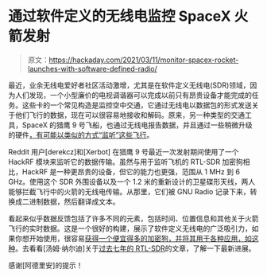 # 通过软件定义的无线电监控 SpaceX 火箭发射

> 原文：<https://hackaday.com/2021/03/11/monitor-spacex-rocket-launches-with-software-defined-radio/>

最近，业余无线电爱好者社区活动激增，尤其是在软件定义无线电(SDR)领域，因为人们发现，一个小型廉价的电视调谐器可以完成以前只有昂贵设备才能完成的任务。这些卡的一个常见构造是监控空中交通，它通过无线电以数据包的形式发送关于他们飞行的数据，现在可以很容易地接收和解码。原来，另一种类型的交通工具，SpaceX 的猎鹰 9 号飞船，也通过无线电报告数据，并且通过一些稍微升级的硬件[，有可能以类似的方式“监听”这些飞行](https://www.rtl-sdr.com/receiving-space-x-falcon-9-telemetry-with-a-hackrf-and-1-2m-satellite-dish/)。

Reddit 用户[derekcz]和[Xerbot] 在猎鹰 9 号最近一次发射期间使用了一个 HackRF 模块来监听它的数据传输。虽然与用于监听飞机的 RTL-SDR 加密狗相比，HackRF 是一种更昂贵的设备，但它的能力也更强，范围从 1 MHz 到 6 GHz。使用这个 SDR 外围设备以及一个 1.2 米的重新设计的卫星碟形天线，两人能够拦截飞行中的火箭的无线电传输。从那里，它们被 GNU Radio 记录下来，转换成二进制数据，然后翻译成文本。

看起来似乎数据反馈包括了许多不同的元素，包括时间、位置信息和其他关于火箭飞行的实时数据。这是一个很好的构建，展示了软件定义无线电的广泛吸引力，如果你想开始使用，很容易[获得一个便宜得多的加密狗，并将其用于各种应用，如这种](https://hackaday.com/2020/10/22/tracking-boats-and-ships-in-real-time-at-the-same-time/)。去看看[汤姆·纳尔迪]关于[过去七年的 RTL-SDR](https://hackaday.com/2019/07/31/rtl-sdr-seven-years-later/)的文章，了解一下最新进展。

感谢[阿德里安]的提示！